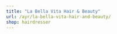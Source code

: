 ```yaml
---
title: "La Bella Vita Hair & Beauty"
url: /ayr/la-bella-vita-hair-and-beauty/
shop: hairdresser
---
```

